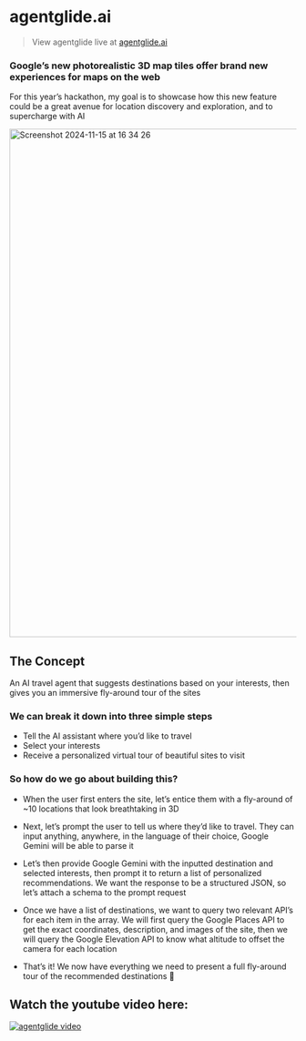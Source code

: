# agentglide.ai

> View agentglide live at [agentglide.ai](https://agentglide.ai)

### Google’s new photorealistic 3D map tiles offer brand new experiences for maps on the web

For this year’s hackathon, my goal is to showcase how this new feature could be a great avenue for location discovery and exploration, and to supercharge with AI

<img width="893" alt="Screenshot 2024-11-15 at 16 34 26" src="https://github.com/user-attachments/assets/bd73e580-f01d-4bbc-9d68-a041e8ab0c40">

## The Concept

An AI travel agent that suggests destinations based on your interests, then gives you an immersive fly-around tour of the sites

### We can break it down into three simple steps

- Tell the AI assistant where you’d like to travel
- Select your interests
- Receive a personalized virtual tour of beautiful sites to visit

### So how do we go about building this?

- When the user first enters the site, let’s entice them with a fly-around of ~10 locations that look breathtaking in 3D

- Next, let’s prompt the user to tell us where they’d like to travel. They can input anything, anywhere, in the language of their choice, Google Gemini will be able to parse it

- Let’s then provide Google Gemini with the inputted destination and selected interests, then prompt it to return a list of personalized recommendations. We want the response to be a structured JSON, so let’s attach a schema to the prompt request

- Once we have a list of destinations, we want to query two relevant API’s for each item in the array. We will first query the Google Places API to get the exact coordinates, description, and images of the site, then we will query the Google Elevation API to know what altitude to offset the camera for each location

- That’s it! We now have everything we need to present a full fly-around tour of the recommended destinations 🎉

## Watch the youtube video here:

[![agentglide video](https://img.youtube.com/vi/TXR2k9-XpWs/0.jpg)](https://www.youtube.com/watch?v=TXR2k9-XpWs)
